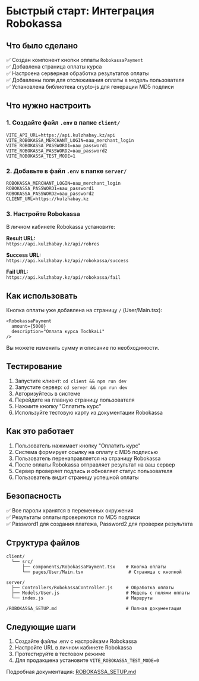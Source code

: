 # Быстрый старт: Интеграция Robokassa

## Что было сделано

✅ Создан компонент кнопки оплаты `RobokassaPayment`  
✅ Добавлена страница оплаты курса  
✅ Настроена серверная обработка результатов оплаты  
✅ Добавлены поля для отслеживания оплаты в модель пользователя  
✅ Установлена библиотека crypto-js для генерации MD5 подписи  

## Что нужно настроить

### 1. Создайте файл `.env` в папке `client/`

```env
VITE_API_URL=https://api.kulzhabay.kz/api
VITE_ROBOKASSA_MERCHANT_LOGIN=ваш_merchant_login
VITE_ROBOKASSA_PASSWORD1=ваш_password1
VITE_ROBOKASSA_PASSWORD2=ваш_password2
VITE_ROBOKASSA_TEST_MODE=1
```

### 2. Добавьте в файл `.env` в папке `server/`

```env
ROBOKASSA_MERCHANT_LOGIN=ваш_merchant_login
ROBOKASSA_PASSWORD1=ваш_password1
ROBOKASSA_PASSWORD2=ваш_password2
CLIENT_URL=https://kulzhabay.kz
```

### 3. Настройте Robokassa

В личном кабинете Robokassa установите:

**Result URL:**  
`https://api.kulzhabay.kz/api/robres`

**Success URL:**  
`https://api.kulzhabay.kz/api/robokassa/success`

**Fail URL:**  
`https://api.kulzhabay.kz/api/robokassa/fail`

## Как использовать

Кнопка оплаты уже добавлена на страницу `/` (User/Main.tsx):

```tsx
<RobokassaPayment 
  amount={5000} 
  description="Оплата курса TochkaLi"
/>
```

Вы можете изменить сумму и описание по необходимости.

## Тестирование

1. Запустите клиент: `cd client && npm run dev`
2. Запустите сервер: `cd server && npm run dev`
3. Авторизуйтесь в системе
4. Перейдите на главную страницу пользователя
5. Нажмите кнопку "Оплатить курс"
6. Используйте тестовую карту из документации Robokassa

## Как это работает

1. Пользователь нажимает кнопку "Оплатить курс"
2. Система формирует ссылку на оплату с MD5 подписью
3. Пользователь перенаправляется на страницу Robokassa
4. После оплаты Robokassa отправляет результат на ваш сервер
5. Сервер проверяет подпись и обновляет статус пользователя
6. Пользователь видит страницу успешной оплаты

## Безопасность

✅ Все пароли хранятся в переменных окружения  
✅ Результаты оплаты проверяются по MD5 подписи  
✅ Password1 для создания платежа, Password2 для проверки результата  

## Структура файлов

```
client/
  └── src/
      ├── components/RobokassaPayment.tsx    # Кнопка оплаты
      └── pages/User/Main.tsx                 # Страница с кнопкой

server/
  ├── Controllers/RobokassaController.js     # Обработка оплаты
  ├── Models/User.js                         # Модель с полями оплаты
  └── index.js                               # Маршруты

/ROBOKASSA_SETUP.md                          # Полная документация
```

## Следующие шаги

1. Создайте файлы .env с настройками Robokassa
2. Настройте URL в личном кабинете Robokassa
3. Протестируйте в тестовом режиме
4. Для продакшена установите `VITE_ROBOKASSA_TEST_MODE=0`

Подробная документация: [ROBOKASSA_SETUP.md](./ROBOKASSA_SETUP.md)


